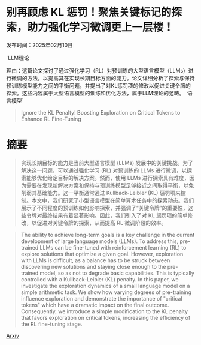 # 别再顾虑 KL 惩罚！聚焦关键标记的探索，助力强化学习微调更上一层楼！

发布时间：2025年02月10日

`LLM理论

理由：这篇论文探讨了通过强化学习（RL）对预训练的大型语言模型（LLMs）进行微调的方法，以提高其在实现长期目标方面的能力。论文详细分析了探索与保持预训练模型能力之间的平衡问题，并提出了对KL惩罚项的修改以促进关键令牌的探索。这些内容属于大型语言模型的训练和优化方法，属于LLM理论的范畴。` `语言模型`

> Ignore the KL Penalty! Boosting Exploration on Critical Tokens to Enhance RL Fine-Tuning

# 摘要

> 实现长期目标的能力是当前大型语言模型 (LLMs) 发展中的关键挑战。为了解决这一问题，可以通过强化学习 (RL) 对预训练的 LLMs 进行微调，以探索能够优化给定目标的解决方案。然而，使用 LLMs 进行探索具有难度，因为需要在发现新解决方案和保持与预训练模型足够接近之间取得平衡，以免削弱其基础能力。这一平衡通常通过 Kullback-Leibler (KL) 惩罚项来控制。本文中，我们研究了小型语言模型在简单算术任务中的探索动态。我们展示了不同程度的预训练如何影响探索，并强调了“关键令牌”的重要性，这些令牌对最终结果有着显著影响。因此，我们引入了对 KL 惩罚项的简单修改，以促进对关键令牌的探索，从而提高 RL 微调阶段的效率。

> The ability to achieve long-term goals is a key challenge in the current development of large language models (LLMs). To address this, pre-trained LLMs can be fine-tuned with reinforcement learning (RL) to explore solutions that optimize a given goal. However, exploration with LLMs is difficult, as a balance has to be struck between discovering new solutions and staying close enough to the pre-trained model, so as not to degrade basic capabilities. This is typically controlled with a Kullback-Leibler (KL) penalty. In this paper, we investigate the exploration dynamics of a small language model on a simple arithmetic task. We show how varying degrees of pre-training influence exploration and demonstrate the importance of "critical tokens" which have a dramatic impact on the final outcome. Consequently, we introduce a simple modification to the KL penalty that favors exploration on critical tokens, increasing the efficiency of the RL fine-tuning stage.

[Arxiv](https://arxiv.org/abs/2502.06533)